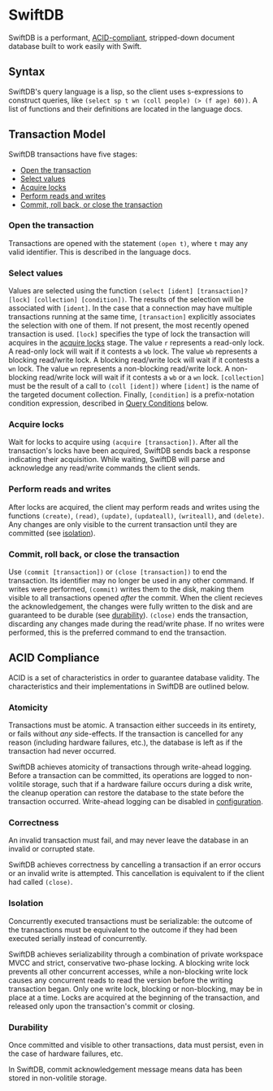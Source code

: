 # SwiftDB

SwiftDB is a performant, [ACID-compliant](#acid-compliance), stripped-down
document database built to work easily with Swift.

## Syntax

SwiftDB's query language is a lisp, so the client uses s-expressions to
construct queries, like `(select sp t wn (coll people) (> (f age) 60))`. A list
of functions and their definitions are located in the language docs.

## Transaction Model

SwiftDB transactions have five stages:

-   [Open the transaction](#open-the-transaction)
-   [Select values](#select-values)
-   [Acquire locks](#acquire-locks)
-   [Perform reads and writes](perform-reads-and-writes)
-   [Commit, roll back, or close the transaction](#commit-roll-back-or-close-the-transaction)

### Open the transaction

Transactions are opened with the statement `(open t)`, where `t` may any valid
identifier. This is described in the language docs.

### Select values

Values are selected using the function
`(select [ident] [transaction]? [lock] [collection] [condition])`. The results
of the selection will be associated with `[ident]`. In the case that a
connection may have multiple transactions running at the same time,
`[transaction]` explicitly associates the selection with one of them. If not
present, the most recently opened transaction is used. `[lock]` specifies the
type of lock the transaction will acquires in the
[acquire locks](#acquire-locks) stage. The value `r` represents a read-only
lock. A read-only lock will wait if it contests a `wb` lock. The value `wb`
represents a blocking read/write lock. A blocking read/write lock will wait if
it contests a `wn` lock. The value `wn` represents a non-blocking read/write
lock. A non-blocking read/write lock will wait if it contests a `wb` or a `wn`
lock. `[collection]` must be the result of a call to `(coll [ident])` where
`[ident]` is the name of the targeted document collection. Finally,
`[condition]` is a prefix-notation condition expression, described in
[Query Conditions](#query-conditions) below.

### Acquire locks

Wait for locks to acquire using `(acquire [transaction])`. After all the
transaction's locks have been acquired, SwiftDB sends back a response indicating
their acquisition. While waiting, SwiftDB will parse and acknowledge any
read/write commands the client sends.

### Perform reads and writes

After locks are acquired, the client may perform reads and writes using the
functions `(create)`, `(read)`, `(update)`, `(updateall)`, `(writeall)`, and
`(delete)`. Any changes are only visible to the current transaction until they
are committed (see [isolation](#isolation)).

### Commit, roll back, or close the transaction

Use `(commit [transaction])` or `(close [transaction])` to end the transaction.
Its identifier may no longer be used in any other command. If writes were
performed, `(commit)` writes them to the disk, making them visible to all
transactions opened _after_ the commit. When the client recieves the
acknowledgement, the changes were fully written to the disk and are guaranteed
to be durable (see [durability](#durability)). `(close)` ends the transaction,
discarding any changes made during the read/write phase. If no writes were
performed, this is the preferred command to end the transaction.

## ACID Compliance

ACID is a set of characteristics in order to guarantee database validity. The
characteristics and their implementations in SwiftDB are outlined below.

### Atomicity

Transactions must be atomic. A transaction either succeeds in its entirety, or
fails without _any_ side-effects. If the transaction is cancelled for any reason
(including hardware failures, etc.), the database is left as if the transaction
had never occurred.

SwiftDB achieves atomicity of transactions through write-ahead logging. Before a
transaction can be committed, its operations are logged to non-volitile storage,
such that if a hardware failure occurs during a disk write, the cleanup
operation can restore the database to the state before the transaction occurred.
Write-ahead logging can be disabled in [configuration](#configuration).

### Correctness

An invalid transaction must fail, and may never leave the database in an invalid
or corrupted state.

SwiftDB achieves correctness by cancelling a transaction if an error occurs or
an invalid write is attempted. This cancellation is equivalent to if the client
had called `(close)`.

### Isolation

Concurrently executed transactions must be serializable: the outcome of the
transactions must be equivalent to the outcome if they had been executed
serially instead of concurrently.

SwiftDB achieves serializability through a combination of private workspace MVCC
and strict, conservative two-phase locking. A blocking write lock prevents all
other concurrent accesses, while a non-blocking write lock causes any concurrent
reads to read the version before the writing transaction began. Only one write
lock, blocking or non-blocking, may be in place at a time. Locks are acquired at
the beginning of the transaction, and released only upon the transaction's
commit or closing.

### Durability

Once committed and visible to other transactions, data must persist, even in the
case of hardware failures, etc.

In SwiftDB, commit acknowledgement message means data has been stored in
non-volitile storage.
